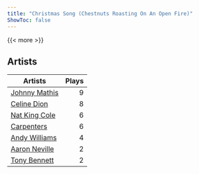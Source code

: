 ```yaml
---
title: "Christmas Song (Chestnuts Roasting On An Open Fire)"
ShowToc: false
---
```


{{< more >}}

## Artists
Artists | Plays 
----- | -----: 
[Johnny Mathis](/artists/johnny-mathis-14581) | 9
[Celine Dion](/artists/celine-dion-39068) | 8
[Nat King Cole](/artists/nat-king-cole-3428) | 6
[Carpenters](/artists/carpenters-39303) | 6
[Andy Williams](/artists/andy-williams-16425) | 4
[Aaron Neville](/artists/aaron-neville-384) | 2
[Tony Bennett](/artists/tony-bennett-2564) | 2

